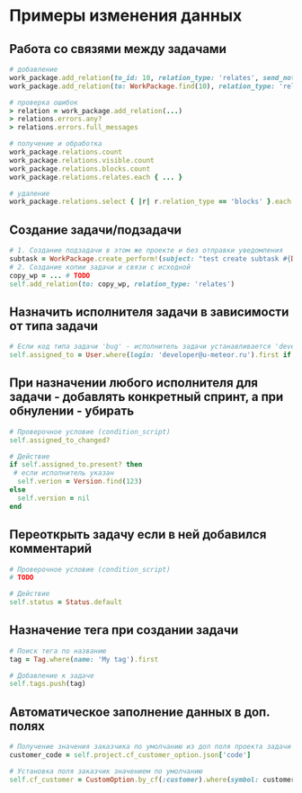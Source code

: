 # Примеры изменения данных

## Работа со связями между задачами

```ruby
# добавление
work_package.add_relation(to_id: 10, relation_type: 'relates', send_notifications: false, description: 'Description')
work_package.add_relation(to: WorkPackage.find(10), relation_type: 'relates')

# проверка ошибок
> relation = work_package.add_relation(...) 
> relations.errors.any?
> relations.errors.full_messages

# получение и обработка
work_package.relations.count
work_package.relations.visible.count
work_package.relations.blocks.count
work_package.relations.relates.each { ... }

# удаление
work_package.relations.select { |r| r.relation_type == 'blocks' }.each { |r| r.destroy }
```

## Создание задачи/подзадачи

```ruby
# 1. Создание подзадачи в этом же проекте и без отправки уведомления
subtask = WorkPackage.create_perform!(subject: "test create subtask #{DateTime.now}", project_id: self.project_id, parent_id: self.id, send_notifications: false)
# 2. Создание копии задачи и связи с исходной
copy_wp = ... # TODO
self.add_relation(to: copy_wp, relation_type: 'relates')  

```

## Назначить исполнителя задачи в зависимости от типа задачи

```ruby
# Если код типа задачи 'bug' - исполнитель задачи устанавливается 'developer@u-meteor.ru'
self.assigned_to = User.where(login: 'developer@u-meteor.ru').first if self.type_sym == :bug
```

## При назначении любого исполнителя для задачи - добавлять конкретный спринт, а при обнулении - убирать

```ruby
# Проверочное условие (condition_script)
self.assigned_to_changed?

# Действие
if self.assigned_to.present? then
 # если исполнитель указан
  self.verion = Version.find(123)
else
  self.version = nil  
end 
```

## Переоткрыть задачу если в ней добавился комментарий

```ruby
# Проверочное условие (condition_script)
# TODO

# Действие
self.status = Status.default
```

## Назначение тега при создании задачи

```ruby
# Поиск тега по названию
tag = Tag.where(name: 'My tag').first

# Добавление к задаче
self.tags.push(tag)

```

## Автоматическое заполнение данных в доп. полях

```ruby
# Получение значения заказчика по умолчанию из доп поля проекта задачи
customer_code = self.project.cf_customer_option.json['code']

# Установка поля заказчик значением по умолчанию
self.cf_customer = CustomOption.by_cf(:customer).where(symbol: customer_code).first

```
